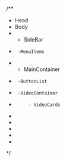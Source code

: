 /**
 * Head
 * Body
 *   - SideBar
 *      -MenuItems
 *   - MainContainer
 *      -ButtonList
 *      -VideoContainer
 *          - VideoCards
 * 
 * 
 * 
 * 
 * 
 */